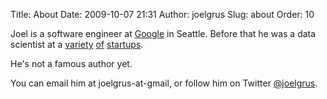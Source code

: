 Title: About
Date: 2009-10-07 21:31
Author: joelgrus
Slug: about
Order: 10

Joel is a software engineer at <a href="http://www.google.com">Google</a> in Seattle. Before that he was a data scientist at a <a href="http://www.volometrix.com">variety</a> <a href="http://www.geekwire.com/2013/ebay-acquires-decidecom-shopping-research-site-shut-sept-30/">of</a> <a href="http://www.geekwire.com/2014/farewell-farecast-microsoft-kills-airfare-price-predictor-dismay-creator/">startups</a>.

He's not a famous author yet.

You can email him at joelgrus-at-gmail, or follow him on Twitter <a href = "https://twitter.com/joelgrus">@joelgrus</a>.
